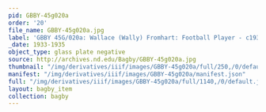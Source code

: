 ```yaml
---
pid: GBBY-45g020a
order: '20'
file_name: GBBY-45g020a.jpg
label: 'GBBY 45G/020a: Wallace (Wally) Fromhart: Football Player - c1933-1935'
_date: 1933-1935
object_type: glass plate negative
source: http://archives.nd.edu/Bagby/GBBY-45g020a.jpg
thumbnail: "/img/derivatives/iiif/images/GBBY-45g020a/full/250,/0/default.jpg"
manifest: "/img/derivatives/iiif/images/GBBY-45g020a/manifest.json"
full: "/img/derivatives/iiif/images/GBBY-45g020a/full/1140,/0/default.jpg"
layout: bagby_item
collection: bagby
---
```

